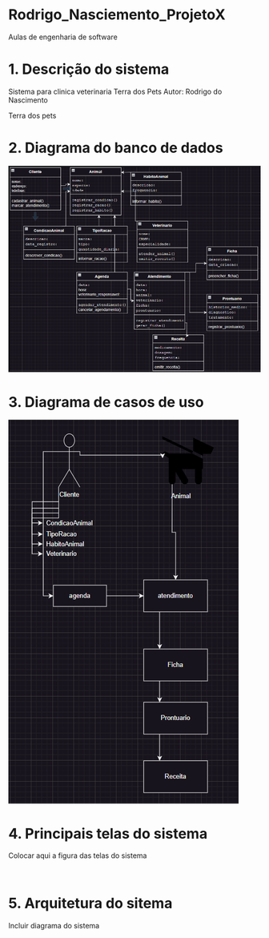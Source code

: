 # Rodrigo_Nasciemento_ProjetoX
Aulas de engenharia de software 

# 1. Descrição do sistema

Sistema para clinica veterinaria Terra dos Pets
Autor: Rodrigo do Nascimento


Terra dos pets

# 2. Diagrama do banco de dados 


![diagrama terra dos pets](https://raw.githubusercontent.com/rodrigoo034/Rodrigo_Nasciemento_projetoX/main/imagens/diagrama%20terra%20dos%20pets.png?token=GHSAT0AAAAAACVX3B3D7JRZZ6VMGHHH2VVQZVX7G2A)

# 3. Diagrama de casos de uso

![diagrama de classes terra dos pets](https://raw.githubusercontent.com/rodrigoo034/Rodrigo_Nasciemento_projetoX/main/imagens/diagrama%20de%20classes%20terra%20dos%20pets.png?token=GHSAT0AAAAAACVX3B3C6XN5O6UIYJGBM5BKZVX7FZQ)

# 4. Principais telas do sistema

Colocar aqui a figura das telas do sistema

![]()

# 5. Arquitetura do sitema

Incluir diagrama do sistema

![]()